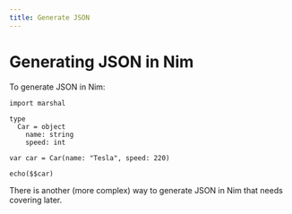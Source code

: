 ```yaml
---
title: Generate JSON
---
```


# Generating JSON in Nim

To generate JSON in Nim:

    import marshal

    type
      Car = object
        name: string
        speed: int

    var car = Car(name: "Tesla", speed: 220)

    echo($$car)

There is another (more complex) way to generate JSON in Nim that needs covering later.
